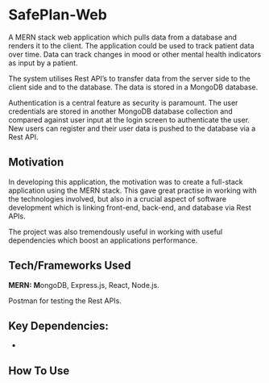 # SafePlan-Web
A MERN stack web application which pulls data from a database and renders it to the client. The application could be used to track patient data over time. Data can track changes in mood or other mental health indicators as input by a patient. 

The system utilises Rest API’s to transfer data from the server side to the client side and to the database. The data is stored in a MongoDB database.

Authentication is a central feature as security is paramount. The user credentials are stored in another MongoDB database collection and compared against user input at the login screen to authenticate the user. New users can register and their user data is pushed to the database via a Rest API.

## **Motivation**

In developing this application, the motivation was to create a full-stack application using the MERN stack. This gave great practise in working with the 
technologies involved, but also in a crucial aspect of software development which is linking front-end, back-end, and database via Rest APIs. 

The project was also tremendously useful in working with useful dependencies which boost an applications performance.

## **Tech/Frameworks Used**

**MERN:** 
**M**ongoDB, 
Express.js, 
React, 
Node.js.

Postman for testing the Rest APIs.

**Key Dependencies:**
-
-

## **How To Use**
